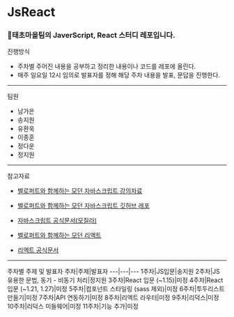 # JsReact 

### 🏡태초마을팀의 JaverScript, React 스터디 레포입니다. 

진행방식   
*   주차별 주어진 내용을 공부하고 정리한 내용이나 코드를 레포에 올린다.
*   매주 일요일 12시 임의로 발표자를 정해 해당 주차 내용을 발표, 문답을 진행한다. 

***

팀원
*   남가은
*   송지원
*   유환욱
*   이종훈
*   정다운
*   정지원

***

참고자료
*   [벨로퍼트와 함께하는 모던 자바스크립트 강의자료](https://learnjs.vlpt.us/)
*   [벨로퍼트와 함께하는 모던 자바스크립트 깃허브 레포](https://github.com/velopert/learnjs)

*   [자바스크립트 공식문서(모질라)](https://developer.mozilla.org/ko/docs/Web/JavaScript)

*   [벨로퍼트와 함께하는 모던 리액트](https://react.vlpt.us/)
*   [리엑트 공식문서](https://ko.reactjs.org/docs/getting-started.html)

***

주차별 주제 및 발표자 
주차|주제|발표자
---|---|---
1주차|JS입문|송지원
2주차|JS 유용한 문법, 동기 - 비동기 처리|정지원
3주차|React 입문 (~1.15)|미정
4주차|React 입문 (~1.21, 1.27)|미정
5주차|컴포넌트 스타일링 (sass 제외)|미정
6주차|투두리스트 만들기|미정
7주차|API 연동하기|미정
8주차|리엑트 라우터|미정
9주차|리덕스|미정
10주차|리덕스 미들웨어|미정
11주차|기능 추가|미정
